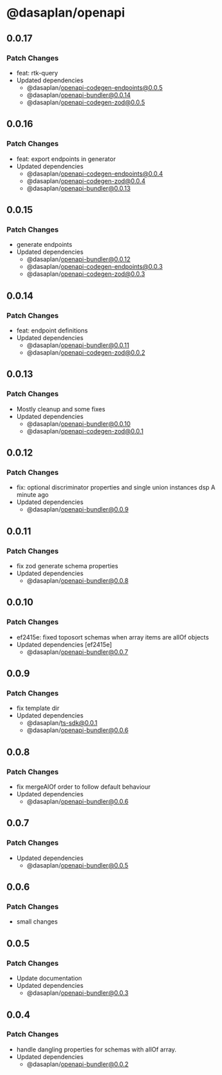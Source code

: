 # @dasaplan/openapi

## 0.0.17

### Patch Changes

- feat: rtk-query
- Updated dependencies
  - @dasaplan/openapi-codegen-endpoints@0.0.5
  - @dasaplan/openapi-bundler@0.0.14
  - @dasaplan/openapi-codegen-zod@0.0.5

## 0.0.16

### Patch Changes

- feat: export endpoints in generator
- Updated dependencies
  - @dasaplan/openapi-codegen-endpoints@0.0.4
  - @dasaplan/openapi-codegen-zod@0.0.4
  - @dasaplan/openapi-bundler@0.0.13

## 0.0.15

### Patch Changes

- generate endpoints
- Updated dependencies
  - @dasaplan/openapi-bundler@0.0.12
  - @dasaplan/openapi-codegen-endpoints@0.0.3
  - @dasaplan/openapi-codegen-zod@0.0.3

## 0.0.14

### Patch Changes

- feat: endpoint definitions
- Updated dependencies
  - @dasaplan/openapi-bundler@0.0.11
  - @dasaplan/openapi-codegen-zod@0.0.2

## 0.0.13

### Patch Changes

- Mostly cleanup and some fixes
- Updated dependencies
  - @dasaplan/openapi-bundler@0.0.10
  - @dasaplan/openapi-codegen-zod@0.0.1

## 0.0.12

### Patch Changes

- fix: optional discriminator properties and single union instances dsp A minute ago
- Updated dependencies
  - @dasaplan/openapi-bundler@0.0.9

## 0.0.11

### Patch Changes

- fix zod generate schema properties
- Updated dependencies
  - @dasaplan/openapi-bundler@0.0.8

## 0.0.10

### Patch Changes

- ef2415e: fixed toposort schemas when array items are allOf objects
- Updated dependencies [ef2415e]
  - @dasaplan/openapi-bundler@0.0.7

## 0.0.9

### Patch Changes

- fix template dir
- Updated dependencies
  - @dasaplan/ts-sdk@0.0.1
  - @dasaplan/openapi-bundler@0.0.6

## 0.0.8

### Patch Changes

- fix mergeAlOf order to follow default behaviour
- Updated dependencies
  - @dasaplan/openapi-bundler@0.0.6

## 0.0.7

### Patch Changes

- Updated dependencies
  - @dasaplan/openapi-bundler@0.0.5

## 0.0.6

### Patch Changes

- small changes

## 0.0.5

### Patch Changes

- Update documentation
- Updated dependencies
  - @dasaplan/openapi-bundler@0.0.3

## 0.0.4

### Patch Changes

- handle dangling properties for schemas with allOf array.
- Updated dependencies
  - @dasaplan/openapi-bundler@0.0.2
